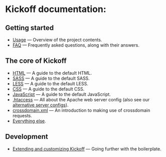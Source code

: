 # Kickoff documentation:

## Getting started

* [Usage](usage.md) — Overview of the project contents.
* [FAQ](faq.md) — Frequently asked questions, along with their answers.

## The core of Kickoff

* [HTML](html.md) — A guide to the default HTML.
* [SASS](sass.md) — A guide to the default SASS.
* [LESS](less.md) — A guide to the default LESS.
* [CSS](css.md) — A guide to the default CSS.
* [JavaScript](js.md) — A guide to the default JavaScript.
* [.htaccess](htaccess.md) — All about the Apache web server config (also see
  our [alternative server configs](https://github.com/h5bp/server-configs)).
* [crossdomain.xml](crossdomain.md) — An introduction to making use of
  crossdomain requests.
* [Everything else](misc.md).

## Development

* [Extending and customizing Kickoff](extend.md) — Going further with
  the boilerplate.
